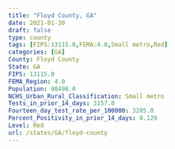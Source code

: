 ```yaml
---
title: "Floyd County, GA"
date: 2021-01-30
draft: false
type: county
tags: [FIPS:13115.0,FEMA:4.0,Small metro,Red]
categories: [GA]
County: Floyd County
State: GA
FIPS: 13115.0
FEMA_Region: 4.0
Population: 98498.0
NCHS_Urban_Rural_Classification: Small metro
Tests_in_prior_14_days: 3157.0
Fourteen_day_test_rate_per_100000: 3205.0
Percent_Positivity_in_prior_14_days: 0.129
Level: Red
url: /states/GA/floyd-county
---
```



